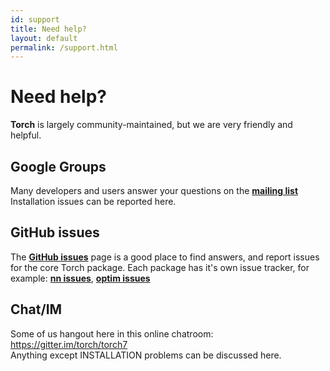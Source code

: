 ```yaml
---
id: support
title: Need help?
layout: default
permalink: /support.html
---
```


# Need help?

**Torch** is largely community-maintained, but we are very friendly and helpful.

## Google Groups

Many developers and users answer your questions on the **[mailing list](https://groups.google.com/forum/embed/?place=forum%2Ftorch7#!forum/torch7)**  
Installation issues can be reported here.

## GitHub issues

The **[GitHub issues](https://github.com/torch/torch7/issues)** page is a good place to find answers, and report issues for the core Torch package.
Each package has it's own issue tracker, for example: **[nn issues](https://github.com/torch/nn/issues)**, **[optim issues](https://github.com/torch/optim/issues)**

## Chat/IM
Some of us hangout here in this online chatroom: https://gitter.im/torch/torch7  
Anything except INSTALLATION problems can be discussed here.


